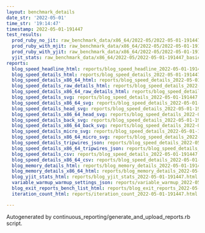 ```yaml
---
layout: benchmark_details
date_str: '2022-05-01'
time_str: '19:14:47'
timestamp: 2022-05-01-191447
test_results:
  prod_ruby_no_jit: raw_benchmark_data/x86_64/2022-05/2022-05-01-191447_basic_benchmark_prod_ruby_no_jit.json
  prod_ruby_with_mjit: raw_benchmark_data/x86_64/2022-05/2022-05-01-191447_basic_benchmark_prod_ruby_with_mjit.json
  prod_ruby_with_yjit: raw_benchmark_data/x86_64/2022-05/2022-05-01-191447_basic_benchmark_prod_ruby_with_yjit.json
  yjit_stats: raw_benchmark_data/x86_64/2022-05/2022-05-01-191447_basic_benchmark_yjit_stats.json
reports:
  blog_speed_headline_html: reports/blog_speed_headline_2022-05-01-191447.html
  blog_speed_details_html: reports/blog_speed_details_2022-05-01-191447.html
  blog_speed_details_x86_64_html: reports/blog_speed_details_2022-05-01-191447.x86_64.html
  blog_speed_details_raw_details_html: reports/blog_speed_details_2022-05-01-191447.raw_details.html
  blog_speed_details_x86_64_raw_details_html: reports/blog_speed_details_2022-05-01-191447.x86_64.raw_details.html
  blog_speed_details_svg: reports/blog_speed_details_2022-05-01-191447.svg
  blog_speed_details_x86_64_svg: reports/blog_speed_details_2022-05-01-191447.x86_64.svg
  blog_speed_details_head_svg: reports/blog_speed_details_2022-05-01-191447.head.svg
  blog_speed_details_x86_64_head_svg: reports/blog_speed_details_2022-05-01-191447.x86_64.head.svg
  blog_speed_details_back_svg: reports/blog_speed_details_2022-05-01-191447.back.svg
  blog_speed_details_x86_64_back_svg: reports/blog_speed_details_2022-05-01-191447.x86_64.back.svg
  blog_speed_details_micro_svg: reports/blog_speed_details_2022-05-01-191447.micro.svg
  blog_speed_details_x86_64_micro_svg: reports/blog_speed_details_2022-05-01-191447.x86_64.micro.svg
  blog_speed_details_tripwires_json: reports/blog_speed_details_2022-05-01-191447.tripwires.json
  blog_speed_details_x86_64_tripwires_json: reports/blog_speed_details_2022-05-01-191447.x86_64.tripwires.json
  blog_speed_details_csv: reports/blog_speed_details_2022-05-01-191447.csv
  blog_speed_details_x86_64_csv: reports/blog_speed_details_2022-05-01-191447.x86_64.csv
  blog_memory_details_html: reports/blog_memory_details_2022-05-01-191447.html
  blog_memory_details_x86_64_html: reports/blog_memory_details_2022-05-01-191447.x86_64.html
  blog_yjit_stats_html: reports/blog_yjit_stats_2022-05-01-191447.html
  variable_warmup_warmup_settings_json: reports/variable_warmup_2022-05-01-191447.warmup_settings.json
  blog_exit_reports_bench_list_html: reports/blog_exit_reports_2022-05-01-191447.bench_list.html
  iteration_count_html: reports/iteration_count_2022-05-01-191447.html

---
```

Autogenerated by continuous_reporting/generate_and_upload_reports.rb script.
